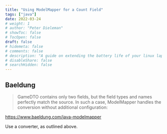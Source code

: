 ```yaml
---
title: "Using ModelMapper for a Count Field"
tags: ["java"]
date: 2022-03-24
# weight: 1
# author: "Peter Dieleman"
# showToc: false
# TocOpen: false
draft: false
# hidemeta: false
# comments: false
# description: "A guide on extending the battery life of your linux laptop"
# disableShare: false
# searchHidden: false
---
```


## Baeldung

> GameDTO contains only two fields, but the field types and names perfectly match the source. 
> In such a case, ModelMapper handles the conversion without additional configuration:

<https://www.baeldung.com/java-modelmapper>

Use a converter, as outlined above.
 